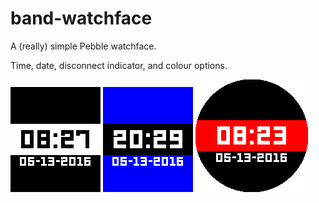 # band-watchface
A (really) simple Pebble watchface.

Time, date, disconnect indicator, and colour options.


![Aplite screenshot](screenshots/aplite/1.png "Aplite") 
![Basalt screenshot](screenshots/basalt/2.png "Basalt") 
![Chalk screenshot](screenshots/chalk/1.png "Chalk") 
